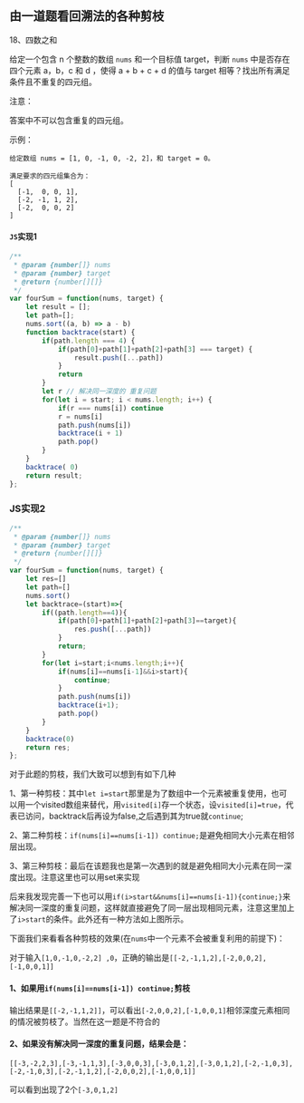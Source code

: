 ## 由一道题看回溯法的各种剪枝

18、四数之和

给定一个包含 n 个整数的数组 `nums` 和一个目标值 target，判断 `nums` 中是否存在四个元素 a，b，c 和 d ，使得 a + b + c + d 的值与 target 相等？找出所有满足条件且不重复的四元组。

注意：

答案中不可以包含重复的四元组。

示例：

```
给定数组 nums = [1, 0, -1, 0, -2, 2]，和 target = 0。

满足要求的四元组集合为：
[
  [-1,  0, 0, 1],
  [-2, -1, 1, 2],
  [-2,  0, 0, 2]
]
```

#### `JS`实现1

```javascript
/**
 * @param {number[]} nums
 * @param {number} target
 * @return {number[][]}
 */
var fourSum = function(nums, target) {
    let result = [];
    let path=[];
    nums.sort((a, b) => a - b)
    function backtrace(start) {
        if(path.length === 4) {
            if(path[0]+path[1]+path[2]+path[3] === target) {
                result.push([...path])
            }
            return
        }
        let r // 解决同一深度的 重复问题
        for(let i = start; i < nums.length; i++) {
            if(r === nums[i]) continue
            r = nums[i]
            path.push(nums[i])
            backtrace(i + 1)
            path.pop()
        }
    }
    backtrace( 0)
    return result;
};
```

### JS实现2

```js
/**
 * @param {number[]} nums
 * @param {number} target
 * @return {number[][]}
 */
var fourSum = function(nums, target) {
    let res=[]
    let path=[]
    nums.sort()
    let backtrace=(start)=>{
        if((path.length==4)){
            if(path[0]+path[1]+path[2]+path[3]==target){
                res.push([...path])
            }
            return;
        }
        for(let i=start;i<nums.length;i++){
            if(nums[i]==nums[i-1]&&i>start){
                continue;
            }
            path.push(nums[i])
            backtrace(i+1);
            path.pop()
        }
    }
    backtrace(0)
    return res;
};
```



对于此题的剪枝，我们大致可以想到有如下几种

1、第一种剪枝：其中`let i=start`那里是为了数组中一个元素被重复使用，也可以用一个visited数组来替代，用`visited[i]`存一个状态，设`visited[i]=true`，代表已访问，backtrack后再设为false,之后遇到其为true就`continue`;

2、第二种剪枝：`if(nums[i]==nums[i-1]) continue;`是避免相同大小元素在相邻层出现。

3、第三种剪枝：最后在该题我也是第一次遇到的就是避免相同大小元素在同一深度出现。注意这里也可以用set来实现

后来我发现完善一下也可以用`if(i>start&&nums[i]==nums[i-1]){continue;}`来解决同一深度的重复问题，这样就直接避免了同一层出现相同元素，注意这里加上了`i>start`的条件。此外还有一种方法如上图所示。

下面我们来看看各种剪枝的效果(在`nums`中一个元素不会被重复利用的前提下)：

对于输入`[1,0,-1,0,-2,2] ,0`，正确的输出是`[[-2,-1,1,2],[-2,0,0,2],[-1,0,0,1]]`

#### 1、如果用`if(nums[i]==nums[i-1]) continue;`剪枝

输出结果是`[[-2,-1,1,2]]`，可以看出`[-2,0,0,2],[-1,0,0,1]`相邻深度元素相同的情况被剪枝了。当然在这一题是不符合的

#### 2、如果没有解决同一深度的重复问题，结果会是：

`[[-3,-2,2,3],[-3,-1,1,3],[-3,0,0,3],[-3,0,1,2],[-3,0,1,2],[-2,-1,0,3],[-2,-1,0,3],[-2,-1,1,2],[-2,0,0,2],[-1,0,0,1]]`

可以看到出现了2个`[-3,0,1,2]`

